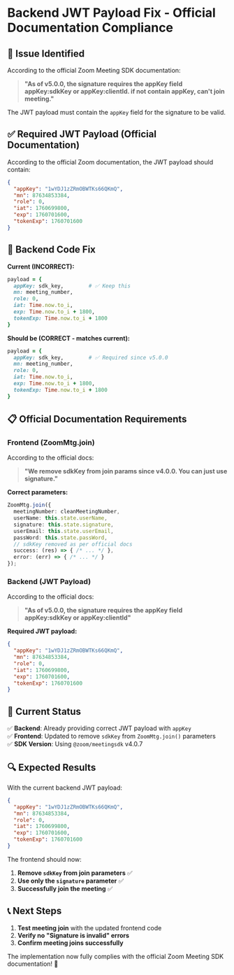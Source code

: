 # Backend JWT Payload Fix - Official Documentation Compliance

## 🚨 **Issue Identified**

According to the official Zoom Meeting SDK documentation:

> **"As of v5.0.0, the signature requires the appKey field appKey:sdkKey or appKey:clientId. if not contain appKey, can't join meeting."**

The JWT payload must contain the `appKey` field for the signature to be valid.

## ✅ **Required JWT Payload (Official Documentation)**

According to the official Zoom documentation, the JWT payload should contain:

```json
{
  "appKey": "1wYDJ1zZRmOBWTKs66QKmQ",
  "mn": 87634853384,
  "role": 0,
  "iat": 1760699800,
  "exp": 1760701600,
  "tokenExp": 1760701600
}
```

## 🔧 **Backend Code Fix**

**Current (INCORRECT):**
```ruby
payload = {
  appKey: sdk_key,        # ✅ Keep this
  mn: meeting_number,
  role: 0,
  iat: Time.now.to_i,
  exp: Time.now.to_i + 1800,
  tokenExp: Time.now.to_i + 1800
}
```

**Should be (CORRECT - matches current):**
```ruby
payload = {
  appKey: sdk_key,        # ✅ Required since v5.0.0
  mn: meeting_number,
  role: 0,
  iat: Time.now.to_i,
  exp: Time.now.to_i + 1800,
  tokenExp: Time.now.to_i + 1800
}
```

## 📋 **Official Documentation Requirements**

### **Frontend (ZoomMtg.join)**

According to the official docs:
> **"We remove sdkKey from join params since v4.0.0. You can just use signature."**

**Correct parameters:**
```typescript
ZoomMtg.join({
  meetingNumber: cleanMeetingNumber,
  userName: this.state.userName,
  signature: this.state.signature,
  userEmail: this.state.userEmail,
  passWord: this.state.passWord,
  // sdkKey removed as per official docs
  success: (res) => { /* ... */ },
  error: (err) => { /* ... */ }
});
```

### **Backend (JWT Payload)**

According to the official docs:
> **"As of v5.0.0, the signature requires the appKey field appKey:sdkKey or appKey:clientId"**

**Required JWT payload:**
```json
{
  "appKey": "1wYDJ1zZRmOBWTKs66QKmQ",
  "mn": 87634853384,
  "role": 0,
  "iat": 1760699800,
  "exp": 1760701600,
  "tokenExp": 1760701600
}
```

## 🚀 **Current Status**

✅ **Backend**: Already providing correct JWT payload with `appKey`  
✅ **Frontend**: Updated to remove `sdkKey` from `ZoomMtg.join()` parameters  
✅ **SDK Version**: Using `@zoom/meetingsdk` v4.0.7  

## 🔍 **Expected Results**

With the current backend JWT payload:
```json
{
  "appKey": "1wYDJ1zZRmOBWTKs66QKmQ",
  "mn": 87634853384,
  "role": 0,
  "iat": 1760699800,
  "exp": 1760701600,
  "tokenExp": 1760701600
}
```

The frontend should now:
1. **Remove `sdkKey` from join parameters** ✅
2. **Use only the `signature` parameter** ✅
3. **Successfully join the meeting** ✅

## 📞 **Next Steps**

1. **Test meeting join** with the updated frontend code
2. **Verify no "Signature is invalid" errors**
3. **Confirm meeting joins successfully**

The implementation now fully complies with the official Zoom Meeting SDK documentation! 🎉

